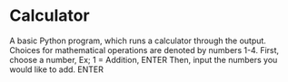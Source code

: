 # Calculator
A basic Python program, which runs a calculator through the output.
Choices for mathematical operations are denoted by numbers 1-4. 
First, choose a number, Ex; 1 = Addition, ENTER
Then, input the numbers you would like to add. ENTER
